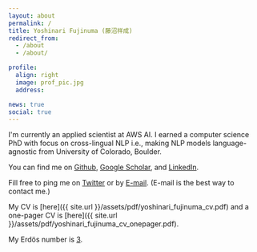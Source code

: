 ```yaml
---
layout: about
permalink: /
title: Yoshinari Fujinuma (藤沼祥成)
redirect_from: 
  - /about
  - /about/

profile:
  align: right
  image: prof_pic.jpg
  address: 

news: true
social: true
---
```


I'm currently an applied scientist at AWS AI. 
I earned a computer science PhD with focus on cross-lingual NLP i.e., making NLP models language-agnostic from University of Colorado, Boulder.

You can find me on [Github](https://github.com/akkikiki), [Google Scholar](https://scholar.google.com/citations?user=cnbqxToAAAAJ&hl=en), and [LinkedIn](https://jp.linkedin.com/in/yoshinari-fujinuma-4b612959).

Fill free to ping me on [Twitter](https://twitter.com/akkikiki) or by [E-mail](mailto:fujinumay@gmail.com). 
(E-mail is the best way to contact me.)

My CV is [here]({{ site.url }}/assets/pdf/yoshinari_fujinuma_cv.pdf) and a one-pager CV is [here]({{ site.url }}/assets/pdf/yoshinari_fujinuma_cv_onepager.pdf). 

My Erdös number is [3](http://users.umiacs.umd.edu/~jbg/static/faq.html).
